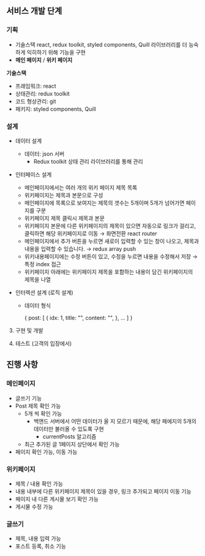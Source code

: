 ## 서비스 개발 단계

### 기획

- 기술스택 react, redux toolkit, styled components, Quill 라이브러리를 더 능숙하게 익히하기 위해 기능을 구현
- **메인 페이지** / **위키 페이지**

**기술스택**

- 프래임워크: react
- 상태관리: redux toolkit
- 코드 형상관리: git
- 패키지: styled components, Quill

### 설계

- 데이터 설계
    - 데이터: json 서버
        - Redux toolkit 상태 관리 라이브러리를 통해 관리
- 인터페이스 설계
    - 메인페이지에서는 여러 개의 위키 페이지 제목 목록
    - 위키페이지는 제목과 본문으로 구성
    - 메인페이지에 목록으로 보여지는 제목의 갯수는 5개이며 5개가 넘어가면 페이지를 구분
    - 위키페이지 제목 클릭시 제목과 본문
    - 위키페이지 본문에 다른 위키페이지의 제목이 있으면 자동으로 링크가 걸리고, 클릭하면 해당 위키페이지로 이동 → 화면전환 react router
    - 메인페이지에서 추가 버튼을 누르면 새로이 입력할 수 있는 창이 나오고, 제목과 내용을 입력할 수 있습니다. → redux array push
    - 위키내용페이지에는 수정 버튼이 있고, 수정을 누르면 내용을 수정해서 저장 → 특정 index 접근
    - 위키페이지 아래에는 위키페이지 제목을 포함하는 내용이 담긴 위키페이지의 제목을 나열

- 인터렉션 설계 (로직 설계)
    - 데이터 형식
        
        {
         post: [
           {
           idx: 1,
           title: "",
           content: "",
          },
         …
         ]
        }
        

3. 구현 및 개발

4. 테스트 (고객의 입장에서)

## 진행 사항

### 메인페이지

- 글쓰기 기능
- Post 제목 확인 가능
    - 5개 씩 확인 가능
        - 백앤드 서버에서 어떤 데이터가 올 지 모르기 때문에, 해당 페에지의 5개의 데이터만 불러올 수 있도록 구현
            - currentPosts 알고리즘
    - 최근 추가된 글 1페이지 상단에서 확인 가능
- 페이지 확인 가능, 이동 가능

### 위키페이지

- 제목 / 내용 확인 가능
- 내용 내부에 다른 위키페이지 제목이 있을 경우, 링크 추가되고 페이지 이동 기능
- 페이지 내 다른 게시물 보기 확인 가능
- 게시물 수정 가능

### 글쓰기

- 제목, 내용 입력 가능
- 포스트 등록, 취소 기능
